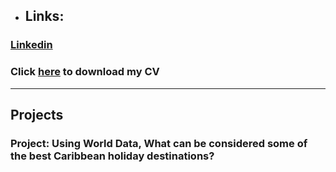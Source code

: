 - ## Links:
### [Linkedin](https://www.linkedin.com/in/lomfb/)
### Click [here](https://docs.google.com/uc?export=download&id=1xdENqbvNmsKp4ZI-mbpGBYrVztwz5vSF) to download my CV
---

## Projects
### Project: Using World Data, What can be considered some of the best Caribbean holiday destinations? 
